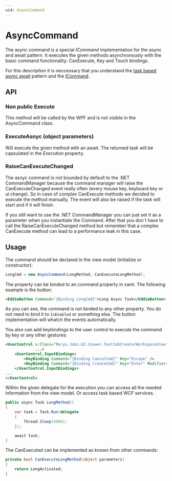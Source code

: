 ```yaml
---
uid: AsyncCommand
---
```

# AsyncCommand

The async command is a special *ICommand* implementation for the async and await pattern. It executes the given methods asynchronously with the basic command functionality: CanExecute, Key and Touch bindings.

For this description it is neccessary that you understand the [task based async await](https://msdn.microsoft.com/de-de/library/hh191443.aspx) pattern and the [ICommand](https://msdn.microsoft.com/de-de/library/system.windows.input.icommand(v=vs.110).aspx).

## API

### Non public Execute

This method will be called by the WPF and is not visible in the AsyncCommand class.

### ExecuteAsnyc (object parameters)

Will execute the given method with an await. The returned task will be capsulated in the *Execution* property.

### RaiseCanExecuteChanged

The asnyc command is not bounded by default to the .NET CommandManager because the command manager will raise the CanExecuteChanged event really often (every mouse key, keyboard key or ui change).
So in case of complex CanExecute methods we decided to execute the method manually. The event will also be raised if the task will start and if it will finish.

If you still want to use the .NET CommandManager you can just set it as a parameter when you instantiate the Command.
After that you don´t have to call the RaiseCanExecuteChanged method but remember that a complex CanExecute method can lead to a performance leak in this case.

## Usage

The command should be declared in the view model (initialize or constructor):

````cs
LongCmd = new AsyncCommand(LongMethod, CanExecuteLongMethod);
````

The property can be binded to an command property in xaml. The following example is the button:

````xml
<EddieButton Command="{Binding LongCmd}">Long Async Task</EddieButton>
````

As you can see, the command is not binded to any other property. You do not need to bind it to `IsEnabled` or something else. The button implementation will whatch the events automatically.

You also can add keybindings to the user control to execute the command by key or any other gestures:

````xml
<UserControl x:Class="Moryx.Jobs.UI.Viewer.TestJobCreatorWorkspaceView"
             ...>
    <UserControl.InputBindings>
        <KeyBinding Command="{Binding CancelCmd}" Key="Escape" />
        <KeyBinding Command="{Binding CreateCmd}" Key="Enter" Modifiers="Control"/>
    </UserControl.InputBindings>
...
</UserControl>
````

Within the given delegate for the execution you can access all the needed information from the view model. Or access task based WCF services.

````cs
public async Task LongMethod()
{
    var task = Task.Run(delegate
    {
        Thread.Sleep(5000);
    });

    await task;
}
````

The CanExecuted can be implemented as known from other commands:

````cs
private bool CanExecuteLongMethod(object parameters)
{
    return LongActivated;
}
````
